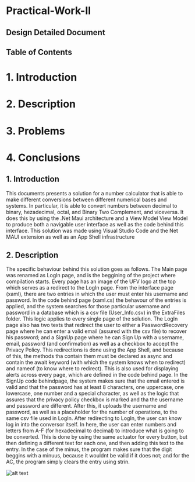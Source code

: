 # Practical-Work-II

## Design Detailed Document

## Table of Contents
# 1. Introduction
# 2. Description
# 3. Problems
# 4. Conclusions


## 1. Introduction
This documents presents a solution for a number calculator that is able to make different conversions between different numerical bases and systems. In particular, it is able to convert numbers between decimal to binary, hezadecimal, octal, and Binary Two Complement, and viceversa. It does this by using the .Net Maui architecture and a View Model View Model to produce both a navigable user interface as well as the code behind this interface. This solution was made using Visual Studio Code and the Net MAUI extension as well as an App Shell infrastructure

## 2. Description
The specific behaviour behind this solution goes as follows. The Main page was renamed as LogIn page, and is the beggining of the project where compilation starts. Every page has an image of the UFV logo at the top which serves as a redirect to the LogIn page. From the interface page (xaml), there are two entries in which the user must enter his username and password. In the code behind page (xaml.cs) the behavour of the entries is applied, and the system searches for those particular username and password in a database which is a csv file (User_Info.csv) in the ExtraFiles folder. This logic applies to every single page of the solution. The LogIn page also has two texts that redirect the user to either a PasswordRecovery page where he can enter a valid email (assured with the csv file) to recover his password; and a SignUp page where he can Sign Up with a username, email, password (and confirmation) as well as a checkbox to accept the Privacy Policy. 
This redirections is done using the App Shell, and because of this, the methods tha contain them must be declared as async and contain the await keyword (with which the system knows when to redirect) and nameof (to know where to redirect). This is also used for displaying alerts across every page, which are defined in the code behind page. In the SignUp code behindpage, the system makes sure that the email entered is valid and that the password has at least 8 characters, one uppercase, one lowercase, one number and a special character, as well as the logic that assures that the privacy policy checkbox is marked and tha the username and password are different. After this, it uploads the username and password, as well as a placeholder for the number of operations, to the same csv file used in LogIn. After redirecting to LogIn, the user can know log in into the conversor itself.
In here, the user can enter numbers and letters from A-F (for hexadecimal to decimal) to introduce what is going to be converted. This is done by using the same actuator for every button, but then defining a different text for each one, and then adding this text to the entry. In the case of the minus, the program makes sure that the digit beggins with a minuus, because it wouldnt be valid if it does not; and for the AC, the program simply clears the entry using strin.





![alt text]("./ExtraFiles/Captura.png")

